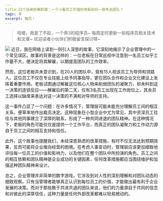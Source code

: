 ```yaml
---
title:15个徒弟的离职潮：一个小看员工价值的老板如何一夜失去团队？
tags: 寻
excerpt: 裁员！
---
```



> 哈喽，我是了不起，一个奔3的程序员~
> 每周定时更新一些程序员相关技术和文章~
>欢迎读者小伙伴们积极留言探讨呀~

![](https://files.mdnice.com/user/26505/8099f2f2-241c-4743-a5d3-b47f01895c3d.jpg)
近日，我在网络上读到一则引人深思的故事，它深刻地揭示了企业管理中的一个常见误区。故事的背景是这样的：一位老板在日常巡视中注意到一名员工似乎工作量不大，便决定将其解雇，以期提高团队的工作效率。

然而，这位老板并未意识到，在20人的团队中，竟有15人视该员工为导师和领路人。这位员工不仅在专业技能上给予同事指导，更在团队合作和企业文化建设上发挥着重要作用。老板试图通过解雇这位核心人物来削弱团队的凝聚力，却未料到这一决策的连锁反应——解雇后的第二天，仅有3名员工出现在工作岗位上，其余员工选择以缺席来表达对这一决策的不满和对导师的支持。

这一事件凸显了一个问题：在许多情况下，管理层可能未能充分理解员工间的相互关系，便草率地作出裁员决定。这种现象在小型企业中尤为常见，其中资深员工往往与其他同事建立了深厚的联系，形成了一种共同进退的团队精神。在这种情况下，老板的角色可能仅仅是提供一个工作平台，而真正的团队凝聚力和工作动力源自于员工之间的相互支持和信任。

此外，这个故事也提醒我们，未经深思熟虑的改革措施，有时不仅无法达到预期效果，反而可能将企业推向经营的困境。在考虑人事变动时，管理层应该更加细致地评估每一位员工的价值和影响力，以及他们在整个团队中所扮演的角色。员工之间的相互依赖和团队精神是企业成功的关键因素，任何改革措施都应当围绕维护和加强这种团队精神来设计。

总之，企业管理并非简单的数字游戏，它涉及到对人性的深刻理解和对团队动态的细致观察。只有当管理者能够真正认识到每位员工的价值，才能做出最有利于企业发展的决策。而对于那些敢于共进共退的团队来说，他们的力量源自于共同的信念和对彼此的深厚信任，这种力量是任何外部改革都难以轻易撼动的。

